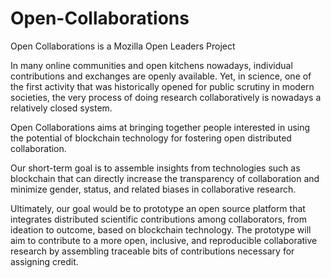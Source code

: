 # Open-Collaborations

Open Collaborations is a Mozilla Open Leaders Project

In many online communities and open kitchens nowadays, individual contributions and exchanges are openly available. Yet, in science, one of the first activity that was historically opened for public scrutiny in modern societies, the very process of doing research collaboratively is nowadays a relatively closed system. 

Open Collaborations aims at bringing together people interested in using the potential of blockchain technology for fostering open distributed collaboration. 

Our short-term goal is to assemble insights from technologies such as blockchain that can directly increase the transparency of collaboration and minimize gender, status, and related biases in collaborative research.

Ultimately, our goal would be to prototype an open source platform that integrates distributed scientific contributions among collaborators, from ideation to outcome, based on blockchain technology. The prototype will aim to contribute to a more open, inclusive, and reproducible collaborative research by assembling traceable bits of contributions necessary for assigning credit.
